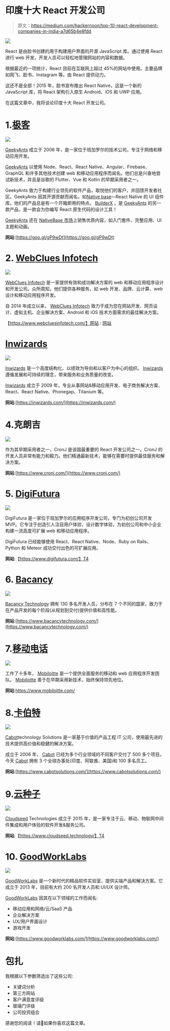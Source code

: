 # 印度十大 React 开发公司

> 原文：<https://medium.com/hackernoon/top-10-react-development-companies-in-india-a7d65b4e8fdd>

![](img/0f1a082dd9667d480aa6d0fd1ca319cf.png)

React 是由脸书创建的用于构建用户界面的开源 JavaScript 库。通过使用 React 进行 web 开发，开发人员可以轻松地管理网站的内容和数据。

根据最近的一项统计，React 目前在互联网上超过 45%的网站中使用。主要品牌如网飞、脸书、Instagram 等。由 React 提供动力。

这还不是全部！2015 年，脸书宣布推出 React Native，这是一个新的 JavaScript 库，将 React 架构引入原生 Android、iOS 和 UWP 应用。

在这篇文章中，我将谈论印度十大 React 开发公司。

# 1.[极客](https://goo.gl/gP9wDt)

![](img/8fccace6fcda285bb05059a78eaed00d.png)

[GeekyAnts](https://goo.gl/gP9wDt) 成立于 2006 年，是一家位于班加罗尔的技术公司，专注于网络和移动应用开发。

[GeekyAnts](https://goo.gl/gP9wDt) 以使用 Node、React、React Native、Angular、Firebase、GraphQL 和许多其他技术创建 web 和移动应用程序而闻名。他们总是兴奋地尝试新技术，并且是谷歌的 Flutter、Vue 和 Kotlin 的早期采用者之一。

GeekyAnts 致力于构建行业领先的软件产品，取悦他们的客户，并回馈开发者社区。GeekyAnts 因其开源贡献而闻名，如[Native base](https://nativebase.io)—React Native 的 UI 组件库。他们的产品总是有一个开箱即用的特点。 [BuilderX](https://builderx.io) ，是 [GeekyAnts](https://goo.gl/gP9wDt) 的另一款产品，是一款会为你编写 React 原生代码的设计工具！

[GeekyAnts](https://goo.gl/gP9wDt) 还在 [NativeBase 市场](https://market.nativebase.io/)上销售优质内容，如入门套件、完整应用、UI 主题和动画。

**网站**:[https://goo.gl/gP9wDt](https://goo.gl/gP9wDt)

# 2. [WebClues Infotech](https://www.webcluesinfotech.com/)

![](img/33e20efd22c1a7a01ee34b10c885d2fe.png)

[WebClues Infotech](https://www.webcluesinfotech.com/) 是一家提供有效和成功解决方案的 web 和移动应用程序设计和开发公司。众所周知，他们提供各种服务，如 web 开发、品牌、云计算、web 设计和移动应用程序开发。

自 2014 年成立以来， [WebClues Infotech](https://www.webcluesinfotech.com/) 致力于成为您在网站开发、网页设计、虚拟主机、企业解决方案、Android 和 iOS 技术方面需求的最佳解决方案。

【https://www.webcluesinfotech.com/】网站 : [网站](https://www.webcluesinfotech.com/)

# [Inwizards](https://inwizards.com/)

![](img/d33dfd50609d403e93be41f0133d7c0e.png)

[Inwizards](https://inwizards.com/) 是一个高度结构化、以绩效为导向和以客户为中心的组织。 [Inwizards](https://inwizards.com/) 遵循发展和可持续的理念，带来服务和业务质量的改变。

[Inwizards](https://inwizards.com/) 成立于 2009 年，专业从事网站&移动应用开发、电子商务解决方案、React、React Native、Phonegap、Titanium 等。

**网站**:[https://inwizards.com/](https://inwizards.com/)

# 4.克朗吉

![](img/587b9e2a47671f022fd7efe4c3b69918.png)

作为其早期采用者之一，CronJ 是该国最重要的 React 开发公司之一。CronJ 的开发人员非常有能力和毅力。他们精通最新技术，能够在需要时提供最佳服务和解决方案。

**网站**:[https://www.cronj.com/](https://www.cronj.com/)

# 5. [DigiFutura](https://www.digifutura.com/)

![](img/4c909bda66e23431ca6e072fd10aaa99.png)

DigiFutura 是一家位于班加罗尔的应用程序开发公司，专门为初创公司开发 MVP。它专注于创造引人注目用户体验，设计数字体验，为初创公司和中小企业构建一流高度可扩展 web 和移动应用程序。

DigiFutura 已经能够使用 React、React Native、Node、Ruby on Rails、Python 和 Meteor 成功交付出色的可扩展应用。

**网站**:【https://www.digifutura.com/】T4

# 6. [Bacancy](https://www.bacancytechnology.com/)

![](img/dee26a2b25a016c6d53b1ed4c2103793.png)

[Bacancy Technology](https://www.bacancytechnology.com/) 拥有 130 多名开发人员，分布在 7 个不同的国家，致力于在产品开发的每个阶段(从规划到交付)提供价值和高性能。

**网站**:[https://www.bacancytechnology.com/](https://www.bacancytechnology.com/)

# 7.[移动电话](https://www.mobiloitte.com/)

![](img/24cd209de99ab29f6e9b948696aa4dce.png)

工作了十多年， [Mobiloitte](https://www.mobiloitte.com/) 是一个提供全面服务的移动和 web 应用程序开发团队。 [Mobiloitte](https://www.mobiloitte.com/) 善于在早期采用新技术，始终保持领先地位。

**网站**:https://www.mobiloitte.com/

# 8.[卡伯特](https://www.cabotsolutions.com/)

![](img/b371cdebd969e07c3679681cb61b6fc5.png)

[Cabot](https://www.cabotsolutions.com/)technology Solutions 是一家基于价值的产品工程 IT 公司，使用最先进的技术提供高价值和稳健的解决方案。

成立于 2006 年， [Cabot](https://www.cabotsolutions.com/) 已经为多个行业领域的不同客户交付了 500 多个项目。今天 [Cabot](https://www.cabotsolutions.com/) 拥有 3 个全球办事处(印度、阿联酋、美国)和 100 多名员工。

**网站**:[https://www.cabotsolutions.com/](https://www.cabotsolutions.com/)

# 9.[云种子](https://www.cloudseed.technology/)

![](img/0eda1f9c433c19acfedc2caa6f070fca.png)

[Cloudseed](https://www.cloudseed.technology/) Technologies 成立于 2015 年，是一家专注于云、移动、物联网中间件集成和用户体验的软件开发&服务公司。

**网站**:【https://www.cloudseed.technology/】T4

# 10. [GoodWorkLabs](https://www.goodworklabs.com/)

![](img/241256e5f1eff0e48207088f54eee09b.png)

[GoodWorkLabs](https://www.goodworklabs.com/) 是一个新时代的精品软件实验室，提供尖端产品和解决方案。它成立于 2013 年，目前有大约 200 名开发人员和 UI/UX 设计师。

[GoodWorkLabs](https://www.goodworklabs.com/) 因其在以下领域的工作而闻名:

*   移动应用和网络/云/SaaS 产品
*   企业解决方案
*   UX/用户界面设计
*   游戏开发

**网站**:[https://www.goodworklabs.com/](https://www.goodworklabs.com/)

# 包扎

我根据以下参数筛选出了这些公司:

*   关键词分析
*   第三方网站
*   客户满意度评级
*   玻璃门评级
*   公司投资组合

感谢您的阅读！请👏如果你喜欢这篇文章。